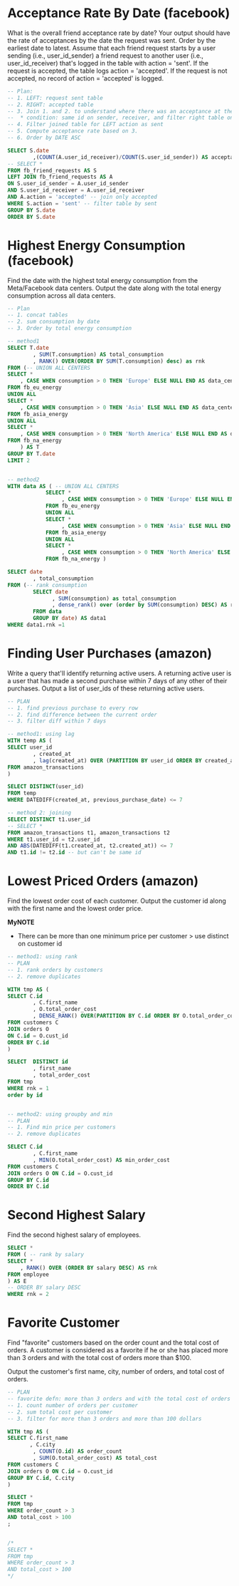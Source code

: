# Acceptance Rate By Date (facebook)
What is the overall friend acceptance rate by date? Your output should have the rate of acceptances by the date the request was sent. Order by the earliest date to latest.
Assume that each friend request starts by a user sending (i.e., user_id_sender) a friend request to another user (i.e., user_id_receiver) that's logged in the table with action = 'sent'. If the request is accepted, the table logs action = 'accepted'. If the request is not accepted, no record of action = 'accepted' is logged.

```sql
-- Plan:
-- 1. LEFT: request sent table 
-- 2. RIGHT: accepted table
-- 3. Join 1. and 2. to understand where there was an acceptance at the same/different day
--  * condition: same id on sender, receiver, and filter right table on accepted
-- 4. Filter joined table for LEFT action as sent
-- 5. Compute acceptance rate based on 3.
-- 6. Order by DATE ASC

SELECT S.date
        ,(COUNT(A.user_id_receiver)/COUNT(S.user_id_sender)) AS acceptance_rate
-- SELECT * 
FROM fb_friend_requests AS S
LEFT JOIN fb_friend_requests AS A
ON S.user_id_sender = A.user_id_sender
AND S.user_id_receiver = A.user_id_receiver
AND A.action = 'accepted' -- join only accepted
WHERE S.action = 'sent' -- filter table by sent
GROUP BY S.date
ORDER BY S.date
```

# Highest Energy Consumption (facebook)
Find the date with the highest total energy consumption from the Meta/Facebook data centers. Output the date along with the total energy consumption across all data centers.
```sql
-- Plan
-- 1. concat tables
-- 2. sum consumption by date
-- 3. Order by total energy consumption

-- method1
SELECT T.date
        , SUM(T.consumption) AS total_consumption
        , RANK() OVER(ORDER BY SUM(T.consumption) desc) as rnk
FROM (-- UNION ALL CENTERS
SELECT *
    , CASE WHEN consumption > 0 THEN 'Europe' ELSE NULL END AS data_center_location
FROM fb_eu_energy 
UNION ALL
SELECT * 
    , CASE WHEN consumption > 0 THEN 'Asia' ELSE NULL END AS data_center_location
FROM fb_asia_energy 
UNION ALL
SELECT * 
    , CASE WHEN consumption > 0 THEN 'North America' ELSE NULL END AS data_center_location
FROM fb_na_energy 
    ) AS T
GROUP BY T.date
LIMIT 2


-- method2
WITH data AS ( -- UNION ALL CENTERS
            SELECT *
                 , CASE WHEN consumption > 0 THEN 'Europe' ELSE NULL END AS data_center_location
            FROM fb_eu_energy 
            UNION ALL
            SELECT * 
                 , CASE WHEN consumption > 0 THEN 'Asia' ELSE NULL END AS data_center_location
            FROM fb_asia_energy 
            UNION ALL
            SELECT * 
                 , CASE WHEN consumption > 0 THEN 'North America' ELSE NULL END AS data_center_location
            FROM fb_na_energy )

SELECT date
        , total_consumption 
FROM (-- rank consumption
        SELECT date
              , SUM(consumption) as total_consumption 
              , dense_rank() over (order by SUM(consumption) DESC) AS rnk
        FROM data
        GROUP BY date) AS data1
WHERE data1.rnk =1
```

# Finding User Purchases (amazon)
Write a query that'll identify returning active users. A returning active user is a user that has made a second purchase within 7 days of any other of their purchases. Output a list of user_ids of these returning active users.
```sql
-- PLAN
-- 1. find previous purchase to every row
-- 2. find difference between the current order
-- 3. filter diff within 7 days

-- method1: using lag
WITH temp AS (
SELECT user_id
        , created_at
        , lag(created_at) OVER (PARTITION BY user_id ORDER BY created_at) AS previous_purchase_date
FROM amazon_transactions 
)

SELECT DISTINCT(user_id)
FROM temp
WHERE DATEDIFF(created_at, previous_purchase_date) <= 7

-- method 2: joining 
SELECT DISTINCT t1.user_id
-- SELECT *
FROM amazon_transactions t1, amazon_transactions t2
WHERE t1.user_id = t2.user_id 
AND ABS(DATEDIFF(t1.created_at, t2.created_at)) <= 7 
AND t1.id != t2.id -- but can't be same id
```

# Lowest Priced Orders (amazon)
Find the lowest order cost of each customer.
Output the customer id along with the first name and the lowest order price.

**MyNOTE**
* There can be more than one minimum price per customer > use distinct on customer id 

```sql
-- method1: using rank 
-- PLAN
-- 1. rank orders by customers
-- 2. remove duplicates 

WITH tmp AS (
SELECT C.id 
        , C.first_name
        , O.total_order_cost
        , DENSE_RANK() OVER(PARTITION BY C.id ORDER BY O.total_order_cost ASC) AS rnk
FROM customers C
JOIN orders O
ON C.id = O.cust_id
ORDER BY C.id
)

SELECT  DISTINCT id
        , first_name
        , total_order_cost
FROM tmp
WHERE rnk = 1
order by id


-- method2: using groupby and min
-- PLAN
-- 1. Find min price per customers
-- 2. remove duplicates 

SELECT C.id 
        , C.first_name
        , MIN(O.total_order_cost) AS min_order_cost
FROM customers C
JOIN orders O ON C.id = O.cust_id
GROUP BY C.id
ORDER BY C.id
```

# Second Highest Salary
Find the second highest salary of employees.
```sql
SELECT *
FROM ( -- rank by salary
SELECT * 
    , RANK() OVER (ORDER BY salary DESC) AS rnk
FROM employee
) AS E
-- ORDER BY salary DESC
WHERE rnk = 2
```

# Favorite Customer
Find "favorite" customers based on the order count and the total cost of orders.
A customer is considered as a favorite if he or she has placed more than 3 orders and with the total cost of orders more than $100.

Output the customer's first name, city, number of orders, and total cost of orders.
```sql
-- PLAN
-- favorite defn: more than 3 orders and with the total cost of orders more than $100
-- 1. count number of orders per customer
-- 2. sum total cost per customer
-- 3. filter for more than 3 orders and more than 100 dollars

WITH tmp AS (
SELECT C.first_name 
       , C.city
        , COUNT(O.id) AS order_count
        , SUM(O.total_order_cost) AS total_cost
FROM customers C
JOIN orders O ON C.id = O.cust_id
GROUP BY C.id, C.city
)

SELECT *
FROM tmp
WHERE order_count > 3
AND total_cost > 100
;


/*
SELECT *
FROM tmp
WHERE order_count > 3
AND total_cost > 100
*/

```

```sql
```

```sql
```

```sql
```

```sql
```

```sql
```

```sql
```

```sql
```

```sql
```

```sql
```

```sql
```

```sql
```

```sql
```

```sql
```

```sql
```

```sql
```

```sql
```

```sql
```

```sql
```

```sql
```

```sql
```

```sql
```

```sql
```

```sql
```

```sql
```

```sql
```

```sql
```

```sql
```

```sql
```

```sql
```

```sql
```

```sql
```

```sql
```

```sql
```

```sql
```

```sql
```

```sql
```

```sql
```

```sql
```

```sql
```

```sql
```

```sql
```

```sql
```
